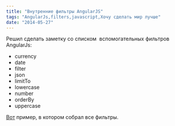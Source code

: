 ```yaml
---
title: "Внутренние фильтры AngularJS"
tags: "AngularJs,filters,javascript,Хочу сделать мир лучше"
date: "2014-05-27"
---
```


Решил сделать заметку со списком  вспомогательных фильтров AngularJs:

- currency
- date
- filter
- json
- limitTo
- lowercase
- number
- orderBy
- uppercase

[Вот](https://jsfiddle.net/STEVER/wC6up/ "jsfiddle") пример, в котором собрал все фильтры.
